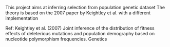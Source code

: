 This project aims at inferring selection from population genetic dataset
The theory is based on the 2007 paper by Keightley et al. with a different implementation



Ref: Keightley et al. (2007) Joint inference of the distribution of fitness effects of deleterious mutations and population demography based on nucleotide polymorphism frequencies. Genetics

